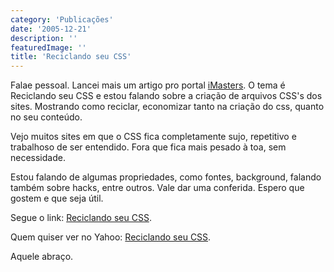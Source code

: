 ```yaml
---
category: 'Publicações'
date: '2005-12-21'
description: ''
featuredImage: ''
title: 'Reciclando seu CSS'
---
```


Falae pessoal. Lancei mais um artigo pro portal [iMasters](http://www.imasters.com.br 'Visitar Portal iMasters [Este link abre em uma nova janela]'). O tema é Reciclando seu CSS e estou falando sobre a criação de arquivos CSS's dos sites. Mostrando como reciclar, economizar tanto na criação do css, quanto no seu conteúdo.

Vejo muitos sites em que o CSS fica completamente sujo, repetitivo e trabalhoso de ser entendido. Fora que fica mais pesado à toa, sem necessidade.

Estou falando de algumas propriedades, como fontes, background, falando também sobre hacks, entre outros. Vale dar uma conferida. Espero que gostem e que seja útil.

Segue o link: [Reciclando seu CSS](http://www.imasters.com.br/artigo.php?cn=3780&cc=280 'Ver artigo no iMasters [Este link abre em uma nova janela]').

Quem quiser ver no Yahoo: [Reciclando seu CSS](http://br.technology.yahoo.com/051221/55/10f8j.html 'Ver artigo no Yahoo [Este link abre em uma nova janela]').

Aquele abraço.
